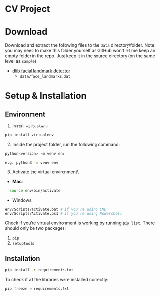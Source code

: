 # CV Project

# Download

Download and extract the following files to the `data` directory/folder. Note: you may need to make this folder yourself as GitHub won't let me keep an empty folder in the repo.
Just keep it in the source directory (on the same level as `sample`)

- [dlib facial landmark detector](http://dlib.net/files/shape_predictor_68_face_landmarks.dat.bz2)
  - `data/face_landmarks.dat`

# Setup & Installation

## Environment

1. Install `virtualenv`

```bash
pip install virtualenv
```

2. Inside the project folder, run the following command:

```bash
python<version> -m venv env

e.g. python3 -m venv env
```

3. Activate the virtual environment\

- **Mac**:

```bash
  source env/bin/activate
```

- Windows

```bash
env/Scripts/activate.bat # if you're using CMD
env/Scripts/Activate.ps1 # if you're using Powershell
```

Check if you're virtual environment is working by running `pip list`. There should only be two packages:

1. `pip`
2. `setuptools`

## Installation

```bash
pip install -r requirements.txt
```

To check if all the libraries were installed correctly:

```bash
pip freeze > requirements.txt
```
